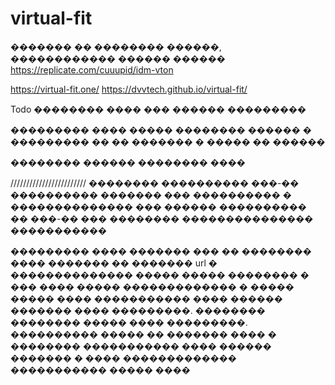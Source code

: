 # virtual-fit

������� �� �������� ������,
������������ ������ ������ https://replicate.com/cuuupid/idm-vton

https://virtual-fit.one/
https://dvvtech.github.io/virtual-fit/

Todo
�������� ���� ��� ������ ���������

��������� ���� ����� �������� ������ � ��������� �� �� ������� � ����� �� ������


�������� ������ �������� ����

////////////////////////
�������� ���������� ���-�� ���������� ������� ��� ���������� � �������������� ��� ������ ���������� �� ���-�� ��� �������� ��������������� �����������

��������� ���� ������� ��� �� �������� ���� ������� �� ������� url � �������������� ����� ����� �������� � ��� ���� ����� ������������� � ����� ����� ���� ����������� ���� ������ ������� ���� ���������.
�������� �������� ����� ���� ���������.
���������� ����� �� ������� ���� 
� �������� ����������� ���� ������ �������
� ���� ������������� ����������� ����� ����
